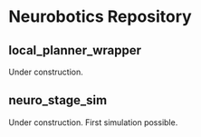 Neurobotics Repository
==============

local_planner_wrapper
--------------
Under construction.

neuro_stage_sim
--------------
Under construction. First simulation possible.
